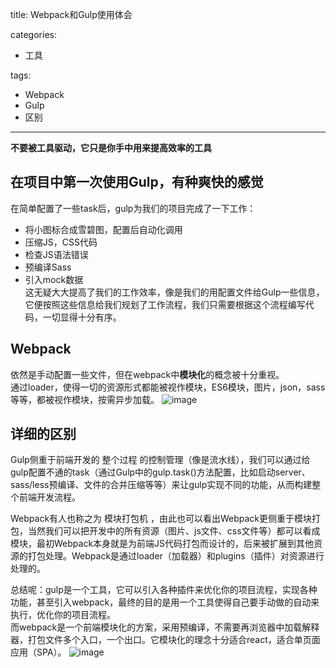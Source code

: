 title: Webpack和Gulp使用体会

categories:
- 工具

tags:  
- Webpack
- Gulp
- 区别
---


**不要被工具驱动，它只是你手中用来提高效率的工具**
<!-- more -->
## 在项目中第一次使用Gulp，有种爽快的感觉  


在简单配置了一些task后，gulp为我们的项目完成了一下工作：

- 将小图标合成雪碧图，配置后自动化调用
- 压缩JS，CSS代码
- 检查JS语法错误
- 预编译Sass
- 引入mock数据  
这无疑大大提高了我们的工作效率，像是我们的用配置文件给Gulp一些信息，它便按照这些信息给我们规划了工作流程，我们只需要根据这个流程编写代码，一切显得十分有序。

## Webpack
依然是手动配置一些文件，但在webpack中**模块化**的概念被十分重视。  
通过loader，使得一切的资源形式都能被视作模块，ES6模块，图片，json，sass等等，都被视作模块，按需异步加载。
![image](http://img.blog.csdn.net/20160629120502503?watermark/2/text/aHR0cDovL2Jsb2cuY3Nkbi5uZXQv/font/5a6L5L2T/fontsize/400/fill/I0JBQkFCMA==/dissolve/70/gravity/Center)

## 详细的区别

Gulp侧重于前端开发的 整个过程 的控制管理（像是流水线），我们可以通过给gulp配置不通的task（通过Gulp中的gulp.task()方法配置，比如启动server、sass/less预编译、文件的合并压缩等等）来让gulp实现不同的功能，从而构建整个前端开发流程。

Webpack有人也称之为 模块打包机 ，由此也可以看出Webpack更侧重于模块打包，当然我们可以把开发中的所有资源（图片、js文件、css文件等）都可以看成模块，最初Webpack本身就是为前端JS代码打包而设计的，后来被扩展到其他资源的打包处理。Webpack是通过loader（加载器）和plugins（插件）对资源进行处理的。

总结呢：gulp是一个工具，它可以引入各种插件来优化你的项目流程，实现各种功能，甚至引入webpack，最终的目的是用一个工具使得自己要手动做的自动来执行，优化你的项目流程。  
而webpack是一个前端模块化的方案，采用预编译，不需要再浏览器中加载解释器，打包文件多个入口，一个出口。它模块化的理念十分适合react，适合单页面应用（SPA）。
![image](http://ww1.sinaimg.cn/large/96ea1c33gy1fd4wdjr6sxj20go0d6gm8)